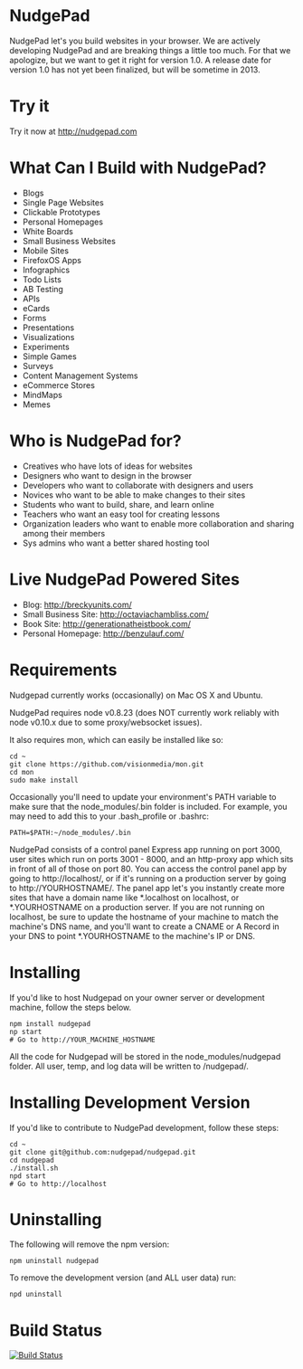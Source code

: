 NudgePad
========

NudgePad let's you build websites in your browser. We are actively developing
NudgePad and are breaking things a little too much. For that we apologize, but
we want to get it right for version 1.0. A release date for version 1.0
has not yet been finalized, but will be sometime in 2013.

Try it
======

Try it now at http://nudgepad.com


What Can I Build with NudgePad?
===============================

- Blogs
- Single Page Websites
- Clickable Prototypes
- Personal Homepages
- White Boards
- Small Business Websites
- Mobile Sites
- FirefoxOS Apps
- Infographics
- Todo Lists
- AB Testing
- APIs
- eCards
- Forms
- Presentations
- Visualizations
- Experiments
- Simple Games
- Surveys
- Content Management Systems
- eCommerce Stores
- MindMaps
- Memes

Who is NudgePad for?
====================

- Creatives who have lots of ideas for websites
- Designers who want to design in the browser
- Developers who want to collaborate with designers and users
- Novices who want to be able to make changes to their sites
- Students who want to build, share, and learn online
- Teachers who want an easy tool for creating lessons
- Organization leaders who want to enable more collaboration and sharing among their members
- Sys admins who want a better shared hosting tool

Live NudgePad Powered Sites
===========================

- Blog: http://breckyunits.com/
- Small Business Site: http://octaviachambliss.com/
- Book Site: http://generationatheistbook.com/
- Personal Homepage: http://benzulauf.com/

Requirements
============

Nudgepad currently works (occasionally) on Mac OS X and Ubuntu.

NudgePad requires node v0.8.23 (does NOT currently work reliably with
node v0.10.x due to some proxy/websocket issues).

It also requires mon, which can easily be installed like so:

    cd ~
    git clone https://github.com/visionmedia/mon.git
    cd mon
    sudo make install

Occasionally you'll need to update your environment's PATH variable to make
sure that the node_modules/.bin folder is included. For example, you may need
to add this to your .bash_profile or .bashrc:

    PATH=$PATH:~/node_modules/.bin

NudgePad consists of a control panel Express app running on port 3000, user
sites which run on ports 3001 - 8000, and an http-proxy app which sits in front
of all of those on port 80. You can access the control panel app by going to
http://localhost/, or if it's running on a production server by going to
http://YOURHOSTNAME/. The panel app let's you instantly create more sites
that have a domain name like *.localhost on localhost, or *.YOURHOSTNAME on a
production server. If you are not running on localhost, be sure to update the
hostname of your machine to match the machine's DNS name, and you'll want
to create a CNAME or A Record in your DNS to point *.YOURHOSTNAME to the
machine's IP or DNS.

Installing
==========

If you'd like to host Nudgepad on your owner server or development machine,
follow the steps below.

    npm install nudgepad
    np start
    # Go to http://YOUR_MACHINE_HOSTNAME

All the code for Nudgepad will be stored in the node_modules/nudgepad folder.
All user, temp, and log data will be written to /nudgepad/.

Installing Development Version
==============================

If you'd like to contribute to NudgePad development, follow these steps:

    cd ~
    git clone git@github.com:nudgepad/nudgepad.git
    cd nudgepad
    ./install.sh
    npd start
    # Go to http://localhost

Uninstalling
============

The following will remove the npm version:

    npm uninstall nudgepad

To remove the development version (and ALL user data) run:

    npd uninstall

Build Status
============

[![Build Status](https://travis-ci.org/nudgepad/nudgepad.png?branch=master)](https://travis-ci.org/nudgepad/nudgepad)

